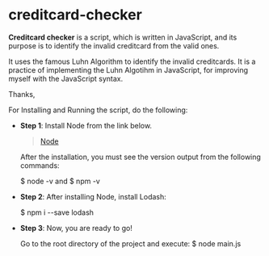 ﻿# creditcard-checker

**Creditcard checker** is a script, which is written in JavaScript, and its purpose is to identify the invalid creditcard from the valid ones.

It uses the famous Luhn Algorithm to identify the invalid creditcards.
It is a practice of implementing the Luhn Algotihm in JavaScript, for improving myself with the JavaScript syntax.

Thanks,


For Installing and Running the script, do the following: 

+ **Step 1**: 
    Install Node from the link below.
    
    > [Node](https://nodejs.org/en/download/current/)

    After the installation, you must see the version output from the following commands:
    
    $ node -v
    and
    $ npm -v

+ **Step 2**:
    After installing Node, install Lodash:

    $ npm i --save lodash

+ **Step 3**: Now, you are ready to go!

    Go to the root directory of the project and execute:
    $ node main.js

